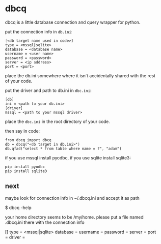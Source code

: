 # dbcq

dbcq is a little database connection and query wrapper for python.

put the connection info in `db.ini`:

```
[<db target name used in code>]
type = <mssql|sqlite>
database = <database name>
username = <user name>
password = <password>
server = <ip address>
port = <port>
```

place the db.ini somewhere where it isn't accidentally shared
with the rest of your code.

put the driver and path to db.ini in `dbc.ini`:

```
[db]
ini = <path to your db.ini>
[driver]
mssql = <path to your mssql driver>
```

place the `dbc.ini` in the root directory of your code.

then say in code:

```
from dbcq import dbcq
db = dbcq("<db target in db.ini>")
db.qfad("select * from table where name = ?", "adam")
```

if you use mssql install pyodbc, if you use sqlite install sqlite3:

```
pip install pyodbc
pip install sqlite3
```

## next

maybe look for connection info in ~/.dbcq.ini and accept it as path

$ dbcq -help

your home directory seems to be /my/home. please put a file named
.dbcq.ini there with the connection info

[<db target name used in code>]
type = <mssql|sqlite>
database = <database name>
username = <user name>
password = <password>
server = <ip address>
port = <port>
driver = <driver>